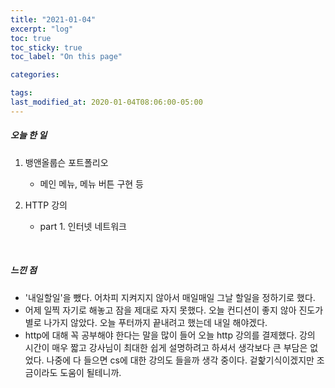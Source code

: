 ```yaml
---
title: "2021-01-04"
excerpt: "log"
toc: true
toc_sticky: true
toc_label: "On this page"

categories:

tags:
last_modified_at: 2020-01-04T08:06:00-05:00
---
```


##### 오늘 한 일

1. 뱅앤올룹슨 포트폴리오

   - 메인 메뉴, 메뉴 버튼 구현 등

2. HTTP 강의

   - part 1. 인터넷 네트워크

<br />

##### 느낀 점

- '내일할일'을 뺐다. 어차피 지켜지지 않아서 매일매일 그날 할일을 정하기로 했다.
- 어제 일찍 자기로 해놓고 잠을 제대로 자지 못했다. 오늘 컨디션이 좋지 않아 진도가 별로 나가지 않았다. 오늘 푸터까지 끝내려고 했는데 내일 해야겠다.
- http에 대해 꼭 공부해야 한다는 말을 많이 들어 오늘 http 강의를 결제했다. 강의 시간이 매우 짧고 강사님이 최대한 쉽게 설명하려고 하셔서 생각보다 큰 부담은 없었다. 나중에 다 들으면 cs에 대한 강의도 들을까 생각 중이다. 겉핥기식이겠지만 조금이라도 도움이 될테니까.
